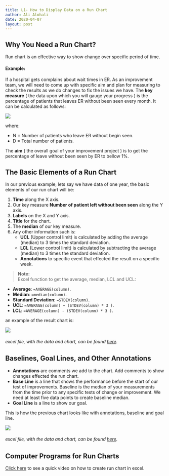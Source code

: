 ```yaml
---
title: L1- How to Display Data on a Run Chart
author: Ali Alohali
date: 2020-04-07
layout: post
---
```



## Why You Need a Run Chart?

Run chart is an effective way to show change over specific period of time.

#### Example:

If a hospital gets complains about wait times in ER. As an improvement team, we will need to come up with specific aim and plan for measuring to check the results as we do changes to fix the issues we have. 
The **key measure** ( the data upon which you will gauge your progress ) is the percentage of patients that leaves ER without been seen every month. It can be calculated as follows:

![](/IHI-QI104/img/L1-eq1.jpg)

where:
 - N = Number of patients who leave ER without begin seen.
 - D = Total number of patients.

The **aim** ( the overall goal of your improvement project ) is to get the percentage of leave without been seen by ER to bellow 1%.

## The Basic Elements of a Run Chart
In our previous example, lets say we have data of one year, the basic elements of our run chart will be:

 1. **Time** along the X axis.
 2. Our key measure **Number of patient left without been seen** along the Y axis.
 3. **Labels** on the X and Y axis.
 4. **Title** for the chart.
 5. The **median** of our key measure.
 6. Any other information such is:
	 - **UCL** (Upper control limit) is calculated by adding the average (median) to 3 times the standard deviation.
	 - **LCL** (Lower control limit) is calculated by subtracting the average (median) to 3 times the standard deviation.
	 - **Annotations** to specific event that effected the result on a specific week.

> **Note:**  
  Excel function to get the average, median, LCL and UCL:
  - **Average**: `=AVERAGE(column)`.
  - **Median**: `=median(column)`.
  - **Standard Deviation**: `=STDEV(column)`.
  - **UCL**: `=AVERAGE(column) + (STDEV(column) * 3 )`.
  - **LCL**: `=AVERAGE(column) - (STDEV(column) * 3 )`.

an example of the result chart is:  

![](/IHI-QI104/img/L1-1.jpg)  
###### excel file, with the data and chart, can be found [here](/IHI-QI104/xlsx/L1-1.xlsx).


## Baselines, Goal Lines, and Other Annotations
 - **Annotations** are comments we add to the chart. Add comments to show changes effected the run chart.
 - **Base Line**  is a line that shows the performance before the start of our test of improvements. Baseline is the median of your measurements from the time prior to any specific tests of change or improvement. We need at least five data points to create baseline median.  
 - **Goal Line** is a line to show our goal.

This is how the previous chart looks like with annotations, baseline and goal line.  

![](/IHI-QI104/img/L1-2.jpg)  
###### excel file, with the data and chart, can be found [here](/IHI-QI104/xlsx/L1-2.xlsx).

## Computer Programs for Run Charts
[Click here](http://www.youtube.com/watch?v=lUp_TwMdj8k) to see a quick video on how to create run chart in excel.  